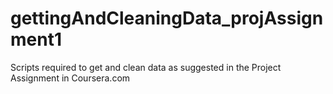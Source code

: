 # gettingAndCleaningData_projAssignment1
Scripts required to get and clean data as suggested in the Project Assignment in Coursera.com

